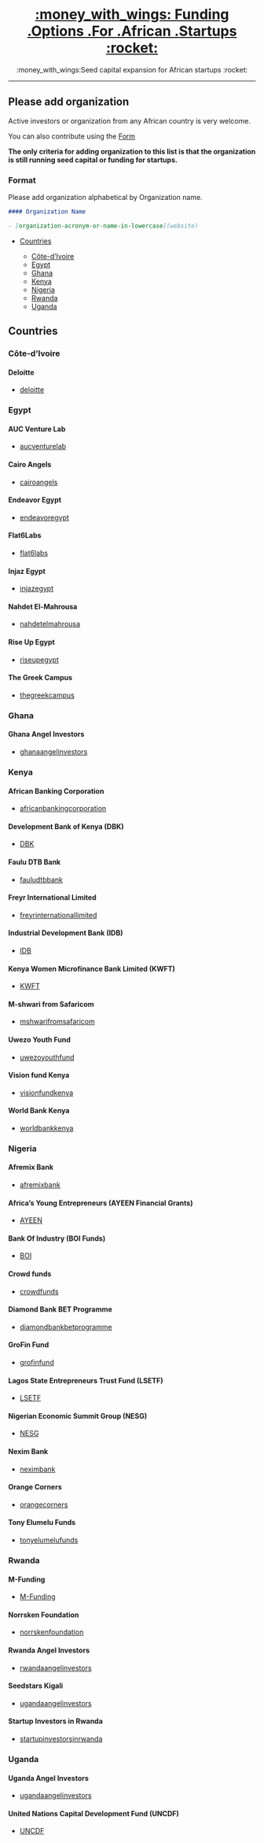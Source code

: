 #

<h1 align="center">
  <a href="https://github.com/AnayoOleru/Funding-options-for-African-startups">
    :money_with_wings: Funding .Options .For .African .Startups :rocket:
  </a>
</h1>
<p align="center">:money_with_wings:Seed capital expansion for African startups :rocket:</p>

---

## Please add organization

Active investors or organization from any African country is very welcome.

You can also contribute using the [Form](https://forms.gle/gotywsRirvdHXjSV6)

**The only criteria for adding organization to this list is that the organization is still running seed capital or funding for startups.**

### Format

Please add organization alphabetical by Organization name.

```md
#### Organization Name

- [organization-acronym-or-name-in-lowercase](website)
```






- [Countries](#countries)

  - [Côte-d’Ivoire](#côted’ivoire)
  - [Egypt](#egypt)
  - [Ghana](#ghana)
  - [Kenya](#kenya)
  - [Nigeria](#nigeria)
  - [Rwanda](#rwanda)
  - [Uganda](#uganda)





## Countries

<!-- Côte-d’Ivoire below -->
### Côte-d’Ivoire 

#### Deloitte

- [deloitte](https://www2.deloitte.com/za/en/pages/deloitte-africa/articles/invest-in-cote-divoire.html#)



<!-- Egypt below-->

### Egypt

#### AUC Venture Lab

- [aucventurelab](https://business.aucegypt.edu/centers/vlab)

#### Cairo Angels

- [cairoangels](http://cairoangels.com/)

#### Endeavor Egypt

- [endeavoregypt](http://endeavoreg.org/)

#### Flat6Labs

- [flat6labs](https://www.flat6labs.com/)

#### Injaz Egypt

- [injazegypt](http://injaz-egypt.org/)

#### Nahdet El-Mahrousa

- [nahdetelmahrousa](http://nahdetelmahrousa.org/our-events)

#### Rise Up Egypt

- [riseupegypt](https://riseup.co/)

#### The Greek Campus

- [thegreekcampus](https://thegreekcampus.com/)

<!-- Ghana below -->
### Ghana

#### Ghana Angel Investors

- [ghanaangelinvestors](https://angel.co/ghana/investors)

<!-- Kenya below -->

### Kenya

#### African Banking Corporation

- [africanbankingcorporation](http://www.abcthebank.com/)

#### Development Bank of Kenya (DBK)

- [DBK](https://www.devbank.com/)

#### Faulu DTB Bank

- [fauludtbbank](https://www.faulukenya.com/)

#### Freyr International Limited

- [freyrinternationallimited](https://www.freyrsolutions.com/)

#### Industrial Development Bank (IDB)

- [IDB](https://www.iadb.org/en/about-us/industrial-development%2C6212.html)

#### Kenya Women Microfinance Bank Limited (KWFT)

- [KWFT](https://www.kwftbank.com/)

#### M-shwari from Safaricom

- [mshwarifromsafaricom](https://www.safaricom.co.ke/personal/m-pesa/do-more-with-m-pesa/loans-and-savings)

#### Uwezo Youth Fund

- [uwezoyouthfund](http://www.uwezo.go.ke/)

#### Vision fund Kenya

- [visionfundkenya](https://visionfundkenya.co.ke/)

#### World Bank Kenya

- [worldbankkenya](https://www.worldbank.org/en/country/kenya)


<!-- Nigeria below -->

### Nigeria

#### Afremix Bank

- [afremixbank](https://www.afreximbank.com/)

#### Africa’s Young Entrepreneurs (AYEEN Financial Grants)

- [AYEEN](https://ayeonline.org/)

#### Bank Of Industry (BOI Funds)

- [BOI](https://www.boi.ng/)

#### Crowd funds

- [crowdfunds](https://www.crowdfunding.com/)

#### Diamond Bank BET Programme

- [diamondbankbetprogramme](http://diamondbankbet6.com/)

#### GroFin Fund

- [grofinfund](http://www.grofin.com/)

#### Lagos State Entrepreneurs Trust Fund (LSETF)

- [LSETF](https://lsetf.ng/)

#### Nigerian Economic Summit Group (NESG)

- [NESG](https://www.nesgroup.org/)

#### Nexim Bank

- [neximbank](https://neximbank.com.ng/)

#### Orange Corners

- [orangecorners](https://www.orangecorners.com/nigeria/)

#### Tony Elumelu Funds

- [tonyelumelufunds](https://www.tonyelumelufoundation.org/)


<!-- Rwanda below -->

### Rwanda

#### M-Funding

- [M-Funding](https://m-funding.com/)

#### Norrsken Foundation

- [norrskenfoundation](https://www.norrskenfoundation.org/)

#### Rwanda Angel Investors

- [rwandaangelinvestors](https://angel.co/rwanda/investors)

#### Seedstars Kigali

- [ugandaangelinvestors](https://www.seedstarsworld.com/event/seedstars-kigali/)

#### Startup Investors in Rwanda

- [startupinvestorsinrwanda](https://www.smergers.com/investors/startup-investors-in-rwanda/s0/c649/t0/m0/?cs=144#)



<!-- Uganda below -->

### Uganda

#### Uganda Angel Investors

- [ugandaangelinvestors](https://angel.co/uganda/investors)

#### United Nations Capital Development Fund (UNCDF)

- [UNCDF](https://www.uncdf.org/)

